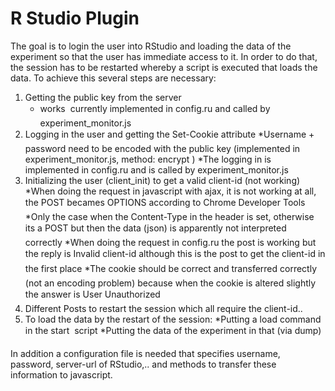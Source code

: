 # R Studio Plugin
The goal is to login the user into RStudio and loading the data of the experiment so that the user has immediate access to it.
In order to do that, the session has to be restarted whereby a script is executed that loads the data.
To achieve this several steps are necessary:
1. Getting the public key from the server
    * works  currently implemented in config.ru and called by experiment_monitor.js
2. Logging in the user and getting the Set-Cookie attribute 
    *Username + password need to be encoded with the public key (implemented in experiment_monitor.js, method: encrypt )
    *The logging in is implemented in config.ru and is called by experiment_monitor.js
3. Initializing the user (client_init) to get a valid client-id (not working)
    *When doing the request in javascript with ajax, it is not working at all, the POST becames OPTIONS according to Chrome Developer Tools
        *Only the case when the Content-Type in the header is set, otherwise its a POST but then the data (json) is apparently not interpreted correctly
        *When doing the request in config.ru the post is working but the reply is Invalid client-id although this is the post to get the client-id in the first place
        *The cookie should be correct and transferred correctly (not an encoding problem) because when the cookie is altered slightly the answer is User Unauthorized
4. Different Posts to restart the session which all require the client-id..
5. To load the data by the restart of the session:
    *Putting a load <file> command in the start  script
    *Putting the data of the experiment in that <file> (via dump)

In addition a configuration file is needed that specifies username, password, server-url of RStudio,.. and methods to transfer these information to javascript.